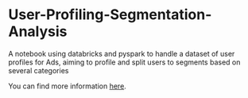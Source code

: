 # User-Profiling-Segmentation-Analysis

A notebook using databricks and pyspark to handle a dataset of user profiles for Ads, aiming to profile and split users to segments based on several categories

You can find more information [here](https://example.com/content).

